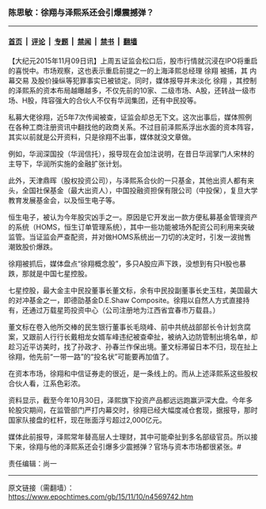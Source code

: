 ### 陈思敏：徐翔与泽熙系还会引爆震撼弹？

---

#### [首页](../../../..?n4569742) &nbsp;|&nbsp; [评论](../../../../../epoch-comment?n4569742) &nbsp;|&nbsp; [专题](../../../../../epoch-special?n4569742) &nbsp;|&nbsp; [禁闻](../../../../../epoch-news?n4569742) &nbsp;|&nbsp; [禁书](../../../../../books?n4569742) &nbsp;|&nbsp; [翻墙](https://github.com/gfw-breaker/nogfw/blob/master/README.md?n4569742)


<div class="post_content" id="artbody" itemprop="articleBody">
 <!-- article content begin -->
 <p>
  【大纪元2015年11月09日讯】上周五证监会松口后，股市行情就沉浸在IPO将重启的喜悦中。市场观察，这也表示重启前提之一的上海泽熙总经理
  <ok href="https://www.epochtimes.com/gb/tag/%E5%BE%90%E7%BF%94.html">
   徐翔
  </ok>
  被捕，其
  <ok href="https://www.epochtimes.com/gb/tag/%E5%86%85%E5%B9%95%E4%BA%A4%E6%98%93.html">
   内幕交易
  </ok>
  及股价操纵等犯罪事实已被锁定。同时，媒体报导并未淡化
  <ok href="https://www.epochtimes.com/gb/tag/%E5%BE%90%E7%BF%94.html">
   徐翔
  </ok>
  ，其控制的泽熙系的资本布局越曝越多，不仅先前的10家、二级市场、A股，还转战一级市场、H股，阵容强大的合伙人不仅有华润集团，还有中民投等。
 </p>
 <p>
  私募大佬徐翔，近5年7次传闻被查，证监会却总无下文。这次出事后，媒体照例在各种工商注册资讯中翻找他的政商关系。不过目前泽熙系浮出水面的资本阵容，其实以前就是公开资料，只是徐翔不出事，媒体就没文章做。
 </p>
 <p>
  例如，华润深国投（华润信托），报导现在会加注说明，在昔日华润掌门人宋林的主导下，华润所实施的金融扩张计划。
 </p>
 <p>
  此外，天津鼎晖（股权投资公司），与泽熙系合伙的一只基金，其他出资人都有来头，全国社保基金（最大出资人），中国投融资担保有限公司（中投保），复旦大学教育发展基金会，以及恒生电子等。
 </p>
 <p>
  恒生电子，被认为今年股灾凶手之一。原因是它开发出一款方便私募基金管理资产的系统（HOMS，恒生订单管理系统），其中一些功能被场外配资公司利用来突破监管。当证监会严查配资，并对做HOMS系统出一刀切的决定时，引发一波抛售潮致股价爆跌。
 </p>
 <p>
  徐翔被抓后，媒体盘点“徐翔概念股”，多只A股应声下跌，没想到有只H股也暴跌，那就是中国七星控股。
 </p>
 <p>
  七星控股，最大金主中民投董事长董文标，余有中民投副董事长史玉柱，美国最大的对冲基金之一，即德劭基金D.E.Shaw Composite。徐翔以自然人方式直接持有，还通过万载星筠投资中心（公司注册地为江西省宜春市万载县。）
 </p>
 <p>
  董文标在卷入他所交棒的民生银行董事长毛晓峰、前中共统战部部长令计划贪腐案，又跟前人行行长戴相龙女婿车峰违纪被查牵扯，被纳入边防管制出境名单，却趁习近平访美时，找了孙政才、孙春兰作保出境。董文标滞留日本不归，现在扯上徐翔，他先前“一带一路”的“投名状”可能要再加值了。
 </p>
 <p>
  在资本市场，徐翔和中信证券走的很近，是一条线上的。而从上述泽熙系这些股权合伙人看，江系色彩浓。
 </p>
 <p>
  资料显示，截至今年10月30日，泽熙旗下投资产品都远远跑赢沪深大盘。今年多轮股灾期间，在监管部门严打内幕交时，徐翔已经大幅度减仓套现，据报导，那时国家队接盘的杠杆，现在账面浮亏超过2,000亿元。
 </p>
 <p>
  媒体此前报导，泽熙常年替高层人士理财，其中可能牵扯到多名部级官员。所以接下来，徐翔与他的泽熙系还会引爆多少震撼弹？官场与资本市场都很紧张。#
 </p>
 <p>
  责任编辑：尚一
 </p>
 <p>
  <!-- article content end -->
  <div id="below_article_ad">
  </div>
 </p>
</div>


---

原文链接（需翻墙）：https://www.epochtimes.com/gb/15/11/10/n4569742.htm